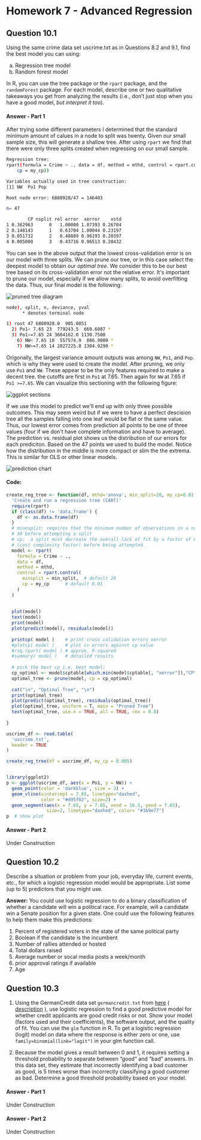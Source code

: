 # Homework 7 - Advanced Regression

## Question 10.1
Using the same crime data set uscrime.txt as in Questions 8.2 and 9.1, find the best model you can
using:

<ol type="a">
  <li>Regression tree model</li>
  <li>Random forest model</li>
</ol> 

In R, you can use the tree package or the `rpart` package, and the `randomForest` package. For
each model, describe one or two qualitative takeaways you get from analyzing the results (i.e., don’t just
stop when you have a good model, <em>but interpret it too</em>).  

#### Answer - Part 1
After trying some different parameters I determined that the standard minimum amount of calues in a node to split 
was twenty. Given our small sample size, this will generate a shallow tree. After using `rpart` we find that there 
were only three splits created when regressing on our small sample. 

```sh
Regression tree:
rpart(formula = Crime ~ ., data = df, method = mthd, control = rpart.control(minsplit = min_split, 
    cp = my_cp))

Variables actually used in tree construction:
[1] NW  Po1 Pop

Root node error: 6880928/47 = 146403

n= 47 

        CP nsplit rel error  xerror    xstd
1 0.362963      0   1.00000 1.07393 0.26704
2 0.148143      1   0.63704 1.00044 0.23197
3 0.051732      2   0.48889 0.96193 0.20397
4 0.005000      3   0.43716 0.96513 0.20432
```
You can see in the above output that the lowest cross-validation error is on our model with three splits. 
We can prune our tree, or in this case select the deepest model to obtain our _optimal tree_.  We consider 
this to be our best tree based on its cross-validation error not the relative error.  It's important to 
prune our model, especially if we allow many splits, to avoid overfitting the data.  Thus, our final model 
is the following:

![pruned tree diagram](./prunedTree.png)

```sh
node), split, n, deviance, yval
      * denotes terminal node

1) root 47 6880928.0  905.0851  
  2) Po1< 7.65 23  779243.5  669.6087 *
  3) Po1>=7.65 24 3604162.0 1130.7500  
    6) NW< 7.65 10  557574.9  886.9000 *
    7) NW>=7.65 14 2027225.0 1304.9290 *
```

Origonally, the largest variance amount outputs was among `NW`, `Po1`, and `Pop`. which is why they were 
used to create the model. After pruning, we only use `Po1` and `NW`. These appear to be the only features 
required to make a decent tree.  the cutoffs are first in `Po1` at 7.65.  Then again for `NW` at 7.65 if 
`Po1 >=7.65`.  We can visualize this sectioning with the following figure:

![ggplot sections](./nw_po1.png)

If we use this model to predict we'll end up with only three possible outcomes. This may seem weird but 
if we were to have a perfect descision tree all the samples falling into one leaf would be flat or the 
same value. Thus,  our lowest error comes from prediction all points to be one of three values (four if 
we don't have complete information and have to average). The prediction vs. residual plot shows us 
the distribution of our errors for each prediciton. Based on the 47 points we used to build the model. 
Notice how the distribution in the middle is more compact or slim the the extrema. This is similar for 
OLS or other linear models. 

![prediction chart](./prunedTreePredict.png)

#### Code:
```R
create_reg_tree <- function(df, mthd='anova', min_split=20, my_cp=0.01 ){
  'Create and run a regression tree (CART)'
  require(rpart)
  if (class(df) != 'data.frame') {
    df <- as.data.frame(df)
  }
  # minesplit: requires that the minimum number of observations in a node be 
  # 30 before attempting a split
  # cp:  a split must decrease the overall lack of fit by a factor of 0.001 
  # (cost complexity factor) before being attempted.
  model <- rpart(
    formula = Crime ~ .,
    data = df,
    method = mthd,
    control = rpart.control(
      minsplit = min_split,  # default 20
      cp = my_cp      # default 0.01
    )
  )
  
  
  plot(model)
  text(model)  
  print(model)
  plot(predict(model), residuals(model))
  
  printcp( model )    # print cross validation errors xerror
  #plotcp( model )    # plot cv errors against cp value
  #rsq.rpart( model ) # approx. R-squared
  #summary( model )   # detailed results
  
  # pick the best cp i.e. best model:
  cp_optimal <- model$cptable[which.min(model$cptable[, "xerror"]),"CP"]
  optimal_tree <- prune(model, cp = cp_optimal)
  
  cat("\n", "Optimal Tree", "\n")
  print(optimal_tree)
  plot(predict(optimal_tree), residuals(optimal_tree))
  plot(optimal_tree, uniform = T, main = "Pruned Tree")
  text(optimal_tree, use.n = TRUE, all = TRUE, cex = 0.8)
  
}

uscrime_df <- read.table(
  'uscrime.txt',
  header = TRUE
)

create_reg_tree(df = uscrime_df, my_cp = 0.005)


library(ggplot2)
p <- ggplot(uscrime_df, aes(x = Po1, y = NW)) + 
  geom_point(color = 'darkblue', size = 3) +
  geom_vline(xintercept = 7.65, linetype="dashed", 
             color = "#d95f02", size=2) +
  geom_segment(aes(x = 7.65, y = 7.65, xend = 16.5, yend = 7.65), 
               size=2, linetype="dashed", color= "#1b9e77")
p  # show plot
```

#### Answer - Part 2

Under Construction

<h2>Question 10.2</h2>  
Describe a situation or problem from your job, everyday life, current events, etc., for which a logistic
regression model would be appropriate. List some (up to 5) predictors that you might use.<br>

**Answer:** You could use logistic regression to do a binary classification of whether a candidate will win 
a political race. For example, will a candidate win a Senate position for a given state. One could use the 
following features to help them make this predictions: 

  1. Percent of registered voters in the state of the same political party
  2. Boolean if the candidate is the incumbent
  3. Number of rallies attended or hosted
  4. Total dollars raised 
  5. Average number or socal media posts a week/month
  6. prior approval ratings if available
  7. Age

<h2>Question 10.3</h2>

  1. Using the GermanCredit data set `germancredit.txt` from
    [here](http://archive.ics.uci.edu/ml/machine-learning-databases/statlog/german) (
    [description](http://archive.ics.uci.edu/ml/datasets/Statlog+%28German+Credit+Data%29)
    ), use logistic
    regression to find a good predictive model for whether credit applicants are good credit risks or
    not. Show your model (factors used and their coefficients), the software output, and the quality
    of fit. You can use the `glm` function in R. To get a logistic regression (logit) model on data where 
    the response is either zero or one, use `family=binomial(link="logit")` in your glm
    function call.

  2. Because the model gives a result between 0 and 1, it requires setting a threshold probability to
    separate between “good” and “bad” answers. In this data set, they estimate that incorrectly
    identifying a bad customer as good, is 5 times worse than incorrectly classifying a good
    customer as bad. Determine a good threshold probability based on your model.

#### Answer - Part 1
Under Construction
#### Answer - Part 2
Under Construction
